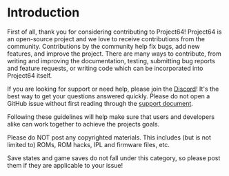 # Introduction

First of all, thank you for considering contributing to Project64! Project64 is an open-source project and we love to receive contributions from the community. Contributions by the community help fix bugs, add new features, and improve the project. There are many ways to contribute, from writing and improving the documentation, testing, submitting bug reports and feature requests, or writing code which can be incorporated into Project64 itself.

If you are looking for support or need help, please join the [Discord](https://discord.gg/Cg3zquF)! It's the best way to get your questions answered quickly. Please do not open a GitHub issue without first reading through the [support document](https://github.com/project64/project64/blob/develop/Docs/SUPPORT.md).

Following these guidelines will help make sure that users and developers alike can work together to achieve the projects goals.

Please do NOT post any copyrighted materials. This includes (but is not limited to) ROMs, ROM hacks, IPL and firmware files, etc.

Save states and game saves do not fall under this category, so please post them if they are applicable to your issue!
